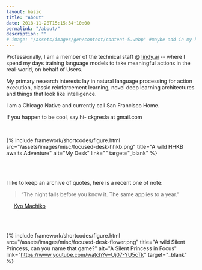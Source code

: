 ```yaml
---
layout: basic
title: "About"
date: 2018-11-28T15:15:34+10:00
permalink: "/about/"
description: ""
# image: "/assets/images/gen/content/content-5.webp" #maybe add in my headshot or portrait like Stevens or Lee?
---
```


Professionally, I am a member of the technical staff @ [lindy.ai](https://lindy.ai) -- where I spend my days training language models to take meaningful actions in the real-world, on behalf of Users.

My primary research interests lay in natural language processing for action execution, classic reinforcement learning, novel deep learning architectures and things that look like intelligence.

I am a Chicago Native and currently call San Francisco Home.

If you happen to be cool, say hi- ckgresla at gmail.com

<br>

{% include framework/shortcodes/figure.html src="/assets/images/misc/focused-desk-hhkb.png" title="A wild HHKB awaits Adventure"  alt="My Desk" link="" target="\_blank" %}


<br>

<br>

I like to keep an archive of quotes, here is a recent one of note:

> “The night falls before you know it. The same applies to a year.”

&nbsp;&nbsp;&nbsp;&nbsp;&nbsp;[Kyo Machiko](https://www.instagram.com/kyomachiko/)

<br>

<br>

{% include framework/shortcodes/figure.html src="/assets/images/misc/focused-desk-flower.png" title="A wild Silent Princess, can you name that game?"  alt="A Silent Princess in Focus" link="https://www.youtube.com/watch?v=Uj07-YU5cTk" target="\_blank" %}
